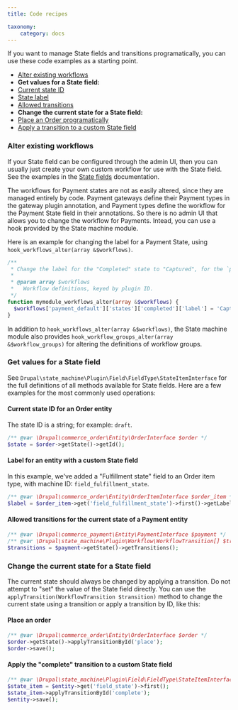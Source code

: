 ```yaml
---
title: Code recipes

taxonomy:
    category: docs
---
```


If you want to manage State fields and transitions programatically, you can use these code examples as a starting point.

- [Alter existing workflows](#alter-existing-workflows)
- **Get values for a State field:**
 - [Current state ID](#current-state-id-for-an-order-entity)
 - [State label](#label-for-an-entity-with-a-custom-state-field)
 - [Allowed transitions](#allowed-transitions-for-the-current-state-of-a-payment-entity)
- **Change the current state for a State field:**
 - [Place an Order programatically](#place-an-order)
 - [Apply a transition to a custom State field](#apply-the-complete-transition-to-a-custom-state-field)

### Alter existing workflows
If your State field can be configured through the admin UI, then you can usually just create your own custom workflow for use with the State field. See the examples in the [State fields](../state-fields) documentation.

The workflows for Payment states are not as easily altered, since they are managed entirely by code. Payment gateways define their Payment types in the gateway plugin annotation, and Payment types define the workflow for the Payment State field in their annotations. So there is no admin UI that allows you to change the workflow for Payments. Intead, you can use a hook provided by the State machine module.

Here is an example for changing the label for a Payment State, using `hook_workflows_alter(array &$workflows)`.

```php
/**
 * Change the label for the "Completed" state to "Captured", for the `payment_default` workflow.
 *
 * @param array $workflows
 *   Workflow definitions, keyed by plugin ID.
 */
function mymodule_workflows_alter(array &$workflows) {
  $workflows['payment_default']['states']['completed']['label'] = 'Captured';
}
```

In addition to `hook_workflows_alter(array &$workflows)`, the State machine module also provides `hook_workflow_groups_alter(array &$workflow_groups)` for altering the definitions of workflow groups.

### Get values for a State field
See `Drupal\state_machine\Plugin\Field\FieldType\StateItemInterface` for the full definitions of all methods available for State fields. Here are a few examples for the most commonly used operations:

#### Current state ID for an Order entity
The state ID is a string; for example: `draft`.
```php
/** @var \Drupal\commerce_order\Entity\OrderInterface $order */
$state = $order->getState()->getId();
```

#### Label for an entity with a custom State field
In this example, we've added a "Fulfillment state" field to an Order item type, with machine ID: `field_fulfillment_state`.
```php
/** @var \Drupal\commerce_order\Entity\OrderItemInterface $order_item */
$label = $order_item->get('field_fulfillment_state')->first()->getLabel();
```

#### Allowed transitions for the current state of a Payment entity
```php
/** @var \Drupal\commerce_payment\Entity\PaymentInterface $payment */
/** @var \Drupal\state_machine\Plugin\Workflow\WorkflowTransition[] $transitions */
$transitions = $payment->getState()->getTransitions();
```

### Change the current state for a State field
The current state should always be changed by applying a transition. Do not attempt to "set" the value of the State field directly. You can use the `applyTransition(WorkflowTransition $transition)` method to change the current state using a transition or apply a transition by ID, like this:

#### Place an order
```php
/** @var \Drupal\commerce_order\Entity\OrderInterface $order */
$order->getState()->applyTransitionById('place');
$order->save();
```

#### Apply the "complete" transition to a custom State field
```php
/** @var \Drupal\state_machine\Plugin\Field\FieldType\StateItemInterface $state_item */
$state_item = $entity->get('field_state')->first();
$state_item->applyTransitionById('complete');
$entity->save();
```
